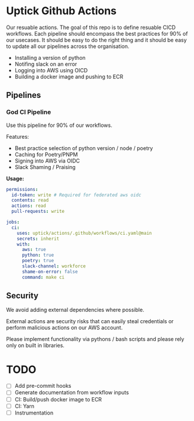 # Uptick Github Actions

Our resuable actions. The goal of this repo is to define resuable CICD workflows.
Each pipeline should encompass the best practices for 90% of our usecases.
It should be easy to do the right thing and it should be easy to update
all our pipelines across the organisation.

- Installing a version of python
- Notifing slack on an error
- Logging into AWS using OICD
- Building a docker image and pushing to ECR

## Pipelines

### God CI Pipeline

Use this pipeline for 90% of our workflows.

Features:

- Best practice selection of python version / node / poetry
- Caching for Poetry/PNPM
- Signing into AWS via OIDC
- Slack Shaming / Praising

**Usage:**

```yaml
permissions:
  id-token: write # Required for federated aws oidc
  contents: read
  actions: read
  pull-requests: write

jobs:
  ci:
    uses: uptick/actions/.github/workflows/ci.yaml@main
    secrets: inherit
    with:
      aws: true
      python: true
      poetry: true
      slack-channel: workforce
      shame-on-error: false
      command: make ci
```

## Security

We avoid adding external dependencies where possible.

External actions are security risks that can easily steal credentials or perform malicious actions on our AWS account.

Please implement functionality via pythons / bash scripts and please rely only on built in libraries.

# TODO

- [ ] Add pre-commit hooks
- [ ] Generate documentation from workflow inputs
- [ ] CI: Build/push docker image to ECR
- [ ] CI: Yarn
- [ ] Instrumentation
